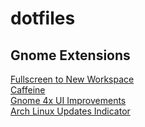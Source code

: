 # dotfiles
## Gnome Extensions
[Fullscreen to New Workspace](https://github.com/corgijan/fullscreen-to-new-workspace)\
[Caffeine](https://github.com/eonpatapon/gnome-shell-extension-caffeine)\
[Gnome 4x UI Improvements](https://github.com/axxapy/gnome-ui-tune)\
[Arch Linux Updates Indicator](https://github.com/RaphaelRochet/arch-update)

